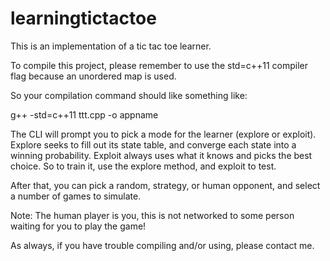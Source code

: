 learningtictactoe
=================

This is an implementation of a tic tac toe learner.

To compile this project, please remember to use the std=c++11 compiler flag because an unordered map is used.

So your compilation command should like something like:

g++ -std=c++11 ttt.cpp -o appname

The CLI will prompt you to pick a mode for the learner (explore or exploit). Explore seeks to fill out its state table, and converge each state into a winning probability. Exploit always uses what it knows and picks the best choice. So to train it, use the explore method, and exploit to test.

After that, you can pick a random, strategy, or human opponent, and select a number of games to simulate.

Note: The human player is you, this is not networked to some person waiting for you to play the game!

As always, if you have trouble compiling and/or using, please contact me.
